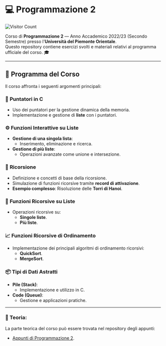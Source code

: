 # 💻 **Programmazione 2**  

![Visitor Count](https://hits.seeyoufarm.com/api/count/incr/badge.svg?url=https://github.com/AlessandroZappatore/UNIUPO_PROGRAMMAZIONE_2&count_bg=%2379C83D&title_bg=%23555555&icon=github.svg&icon_color=%23E7E7E7&title=visitors&edge_flat=false)

Corso di **Programmazione 2** — Anno Accademico 2022/23 (Secondo Semestre) presso l'**Università del Piemonte Orientale**.  
Questo repository contiene esercizi svolti e materiali relativi al programma ufficiale del corso. 🎓

---

## 📘 **Programma del Corso**  
Il corso affronta i seguenti argomenti principali:

### 🔗 **Puntatori in C**  
- Uso dei puntatori per la gestione dinamica della memoria.  
- Implementazione e gestione di **liste** con i puntatori.  

### ⚙️ **Funzioni Interattive su Liste**  
- **Gestione di una singola lista**:  
  - Inserimento, eliminazione e ricerca.  
- **Gestione di più liste**:  
  - Operazioni avanzate come unione e intersezione.  

### 🔄 **Ricorsione**  
- Definizione e concetti di base della ricorsione.  
- Simulazione di funzioni ricorsive tramite **record di attivazione**.  
- **Esempio complesso**: Risoluzione delle **Torri di Hanoi**.  

### 📜 **Funzioni Ricorsive su Liste**  
- Operazioni ricorsive su:  
  - **Singole liste**.  
  - **Più liste**.  

### 📈 **Funzioni Ricorsive di Ordinamento**  
- Implementazione dei principali algoritmi di ordinamento ricorsivi:  
  - **QuickSort**.  
  - **MergeSort**.  

### 📦 **Tipi di Dati Astratti**  
- **Pile (Stack)**:  
  - Implementazione e utilizzo in C.  
- **Code (Queue)**:  
  - Gestione e applicazioni pratiche.  

---

### 📜 Teoria:  
La parte teorica del corso può essere trovata nel repository degli appunti:  
- [Appunti di Programmazione 2](https://github.com/AlessandroZappatore/UNIUPO_APPUNTI/tree/0aa64fff66bb10768d1e4fb72abba83051e06883/PRIMO%20ANNO/Programmazione_2).
